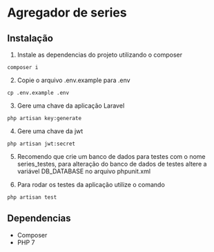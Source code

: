 # Agregador de series

## Instalação

1. Instale as dependencias do projeto utilizando o composer
```
composer i
```
2. Copie o arquivo .env.example para .env
```
cp .env.example .env
```

3. Gere uma chave da aplicação Laravel
```
php artisan key:generate
```
4. Gere uma chave da jwt
```
php artisan jwt:secret
```
5. Recomendo que crie um banco de dados para testes com o nome series_testes, para alteração do banco de dados de testes altere a variável DB_DATABASE no arquivo phpunit.xml

6. Para rodar os testes da aplicação utilize o comando
```
php artisan test
```
## Dependencias
- Composer
- PHP 7
